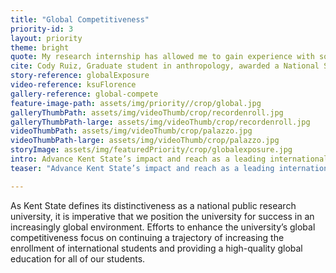 ```yaml
---
title: "Global Competitiveness"
priority-id: 3
layout: priority
theme: bright
quote: My research internship has allowed me to gain experience with some invaluable molecular biology techniques that will expand my research capabilities.
cite: Cody Ruiz, Graduate student in anthropology, awarded a National Science Foundation EAPSI fellowship to study at the Primate Research Institute in Kyoto, Japan
story-reference: globalExposure
video-reference: ksuFlorence
gallery-reference: global-compete
feature-image-path: assets/img/priority//crop/global.jpg
galleryThumbPath: assets/img/videoThumb/crop/recordenroll.jpg
galleryThumbPath-large: assets/img/videoThumb/crop/recordenroll.jpg
videoThumbPath: assets/img/videoThumb/crop/palazzo.jpg
videoThumbPath-large: assets/img/videoThumb/crop/palazzo.jpg
storyImage: assets/img/featuredPriority/crop/globalexposure.jpg
intro: Advance Kent State’s impact and reach as a leading international university
teaser: "Advance Kent State’s impact and reach as a leading international university"

---
```


As Kent State defines its distinctiveness as a national public research university, it is imperative that we position the university for success in an increasingly global environment. Efforts to enhance the university’s global competitiveness focus on continuing a trajectory of increasing the enrollment of international students and providing a high-quality global education for all of our students.
